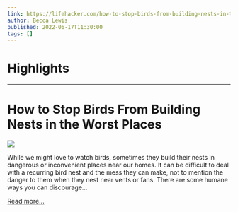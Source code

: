 ```yaml
---
link: https://lifehacker.com/how-to-stop-birds-from-building-nests-in-the-worst-plac-1849075439
author: Becca Lewis
published: 2022-06-17T11:30:00
tags: []
---
```

# Highlights


---
# How to Stop Birds From Building Nests in the Worst Places
![](https://i.kinja-img.com/gawker-media/image/upload/s--KDz3QGzD--/c_fit,fl_progressive,q_80,w_636/c8b610e67c7e2fcad99bbd7b01ccffe7.jpg)

While we might love to watch birds, sometimes they build their nests in dangerous or inconvenient places near our homes. It can be difficult to deal with a recurring bird nest and the mess they can make, not to mention the danger to them when they nest near vents or fans. There are some humane ways you can discourage…

[Read more...](https://lifehacker.com/how-to-stop-birds-from-building-nests-in-the-worst-plac-1849075439)